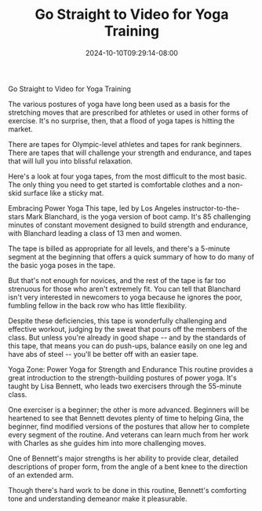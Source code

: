 ﻿---
title: "Go Straight to Video for Yoga Training"
date: 2024-10-10T09:29:14-08:00
description: "yoga Tips for Web Success"
featured_image: "/images/yoga.jpg"
tags: ["yoga"]
---

Go Straight to Video for Yoga Training

The various postures of yoga have long been used as a basis for the stretching moves that are prescribed for athletes or used in other forms of exercise. It's no surprise, then, that a flood of yoga tapes is hitting the market.

There are tapes for Olympic-level athletes and tapes for rank beginners. There are tapes that will challenge your strength and endurance, and tapes that will lull you into blissful relaxation. 

Here's a look at four yoga tapes, from the most difficult to the most basic. The only thing you need to get started is comfortable clothes and a non-skid surface like a sticky mat.

Embracing Power Yoga 
This tape, led by Los Angeles instructor-to-the-stars Mark Blanchard, is the yoga version of boot camp. It's 85 challenging minutes of constant movement designed to build strength and endurance, with Blanchard leading a class of 13 men and women.

The tape is billed as appropriate for all levels, and there's a 5-minute segment at the beginning that offers a quick summary of how to do many of the basic yoga poses in the tape.

But that's not enough for novices, and the rest of the tape is far too strenuous for those who aren't extremely fit. You can tell that Blanchard isn't very interested in newcomers to yoga because he ignores the poor, fumbling fellow in the back row who has little flexibility.

Despite these deficiencies, this tape is wonderfully challenging and effective workout, judging by the sweat that pours off the members of the class. But unless you're already in good shape -- and by the standards of this tape, that means you can do push-ups, balance easily on one leg and have abs of steel -- you'll be better off with an easier tape.

Yoga Zone: Power Yoga for Strength and Endurance
This routine provides a great introduction to the strength-building postures of power yoga. It's taught by Lisa Bennett, who leads two exercisers through the 55-minute class. 

One exerciser is a beginner; the other is more advanced. Beginners will be heartened to see that Bennett devotes plenty of time to helping Gina, the beginner, find modified versions of the postures that allow her to complete every segment of the routine. And veterans can learn much from her work with Charles as she guides him into more challenging moves.

One of Bennett's major strengths is her ability to provide clear, detailed descriptions of proper form, from the angle of a bent knee to the direction of an extended arm.

Though there's hard work to be done in this routine, Bennett's comforting tone and understanding demeanor make it pleasurable.

